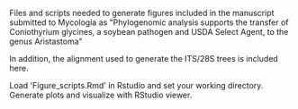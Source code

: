 Files and scripts needed to generate figures included in the manuscript submitted to Mycologia as "Phylogenomic analysis supports the transfer of Coniothyrium glycines, a soybean pathogen and USDA Select Agent, to the genus Aristastoma"

In addition, the alignment used to generate the ITS/28S trees is included here.

Load 'Figure_scripts.Rmd' in Rstudio and set your working directory. Generate plots and visualize with RStudio viewer. 

